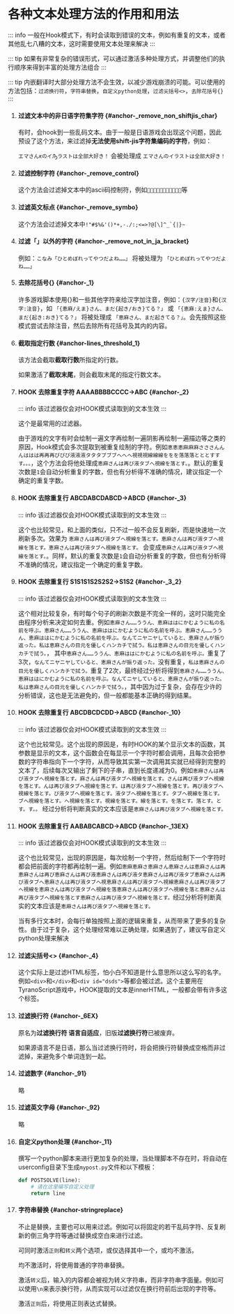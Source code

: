 # 各种文本处理方法的作用和用法

::: info
一般在Hook模式下，有时会读取到错误的文本，例如有重复的文本，或者其他乱七八糟的文本，这时需要使用文本处理来解决
:::

::: tip
如果有非常复杂的错误形式，可以通过激活多种处理方式，并调整他们的执行顺序来得到丰富的处理方法组合
:::

::: tip
内嵌翻译时大部分处理方法不会生效，以减少游戏崩溃的可能。可以使用的方法包括：`过滤换行符`，`字符串替换`，`自定义python处理`，`过滤尖括号<>`，`去除花括号{}`
:::


1. #### 过滤文本中的非日语字符集字符 {#anchor-_remove_non_shiftjis_char}

    有时，会hook到一些乱码文本。由于一般是日语游戏会出现这个问题，因此预设了这个方法，来过滤掉**无法使用shift-jis字符集编码的字符**，例如：

    `エマさんԟのイԠラストは全部大好き！` 会被处理成 `エマさんのイラストは全部大好き！`

1. #### 过滤控制字符 {#anchor-_remove_control}

    这个方法会过滤掉文本中的ascii码控制符，例如``等

1. #### 过滤英文标点 {#anchor-_remove_symbo}

    这个方法会过滤掉文本中```!"#$%&'()*+,-./:;<=>?@[\]^_`{|}~```

1. #### 过滤「」以外的字符 {#anchor-_remove_not_in_ja_bracket}

    例如：`こなみ「ひとめぼれってやつだよね……」` 将被处理为 `「ひとめぼれってやつだよね……」`

1. #### 去除花括号{} {#anchor-_1}

    许多游戏脚本使用{}和一些其他字符来给汉字加注音，例如：`{汉字/注音}`和`{汉字:注音}`，如 `「{恵麻/えま}さん、まだ{起き/おき}てる？」` 或  `「{恵麻:えま}さん、まだ{起き:おき}てる？」` 将被处理成 `「恵麻さん、まだ起きてる？」`。会先按照这些模式尝试去除注音，然后去除所有花括号及其内的内容。

1. #### 截取指定行数 {#anchor-lines_threshold_1}

    该方法会截取**截取行数**所指定的行数。

    如果激活了**截取末尾**，则会截取末尾的指定行数文本。

1. #### HOOK 去除重复字符 AAAABBBBCCCC->ABC {#anchor-_2}

    ::: info
    该过滤器仅会对HOOK模式读取到的文本生效
    :::

    这个是最常用的过滤器。

    由于游戏的文字有时会绘制一遍文字再绘制一遍阴影再绘制一遍描边等之类的原因，Hook模式会多次提取到被重复绘制的字符。例如`恵恵恵麻麻麻さささんんんははは再再再びびび液液液タタタブブブへへへ視視視線線線ををを落落落とととすすす。。。`，这个方法会将他处理成`恵麻さんは再び液タブへ視線を落とす。`。默认的重复次数是`1`会自动分析重复的字数，但也有分析得不准确的情况，建议指定一个确定的重复字数。

1. #### HOOK 去除重复行 ABCDABCDABCD->ABCD {#anchor-_3}

    ::: info
    该过滤器仅会对HOOK模式读取到的文本生效
    :::

    这个也比较常见，和上面的类似，只不过一般不会反复刷新，而是快速地一次刷新多次。效果为 `恵麻さんは再び液タブへ視線を落とす。恵麻さんは再び液タブへ視線を落とす。恵麻さんは再び液タブへ視線を落とす。` 会变成`恵麻さんは再び液タブへ視線を落とす。`。同样，默认的重复次数是`1`会自动分析重复的字数，但也有分析得不准确的情况，建议指定一个确定的重复字数。

1. #### HOOK 去除重复行 S1S1S1S2S2S2->S1S2 {#anchor-_3_2}

    ::: info
    该过滤器仅会对HOOK模式读取到的文本生效
    :::

    这个相对比较复杂，有时每个句子的刷新次数是不完全一样的，这时只能完全由程序分析来决定如何去重。例如`恵麻さん……ううん、恵麻ははにかむように私の名前を呼ぶ。恵麻さん……ううん、恵麻ははにかむように私の名前を呼ぶ。恵麻さん……ううん、恵麻ははにかむように私の名前を呼ぶ。なんてニヤニヤしていると、恵麻さんが振り返った。私は恵麻さんの目元を優しくハンカチで拭う。私は恵麻さんの目元を優しくハンカチで拭う。`， 其中`恵麻さん……ううん、恵麻ははにかむように私の名前を呼ぶ。`重复了3次，`なんてニヤニヤしていると、恵麻さんが振り返った。`没有重复，`私は恵麻さんの目元を優しくハンカチで拭う。`重复了2次，最终经过分析将得到`恵麻さん……ううん、恵麻ははにかむように私の名前を呼ぶ。なんてニヤしていると、恵麻さんが振り返った。私は恵麻さんの目元を優しくハンカチで拭う。`，其中因为过于复杂，会存在少许的分析错误，这也是无法避免的，但一般都能基本正确的得到结果。

1. #### HOOK 去除重复行 ABCDBCDCDD->ABCD {#anchor-_10}

    ::: info
    该过滤器仅会对HOOK模式读取到的文本生效
    :::

    这个也比较常见。这个出现的原因是，有时HOOK的某个显示文本的函数，其参数是显示的文本，这个函数会在每显示一个字符时都会调用，且每次会把参数的字符串指向下一个字符，从而导致其实第一次调用其实就已经得到完整的文本了，后续每次又输出了剩下的子串，直到长度递减为0。例如`恵麻さんは再び液タブへ視線を落とす。麻さんは再び液タブへ視線を落とす。さんは再び液タブへ視線を落とす。んは再び液タブへ視線を落とす。は再び液タブへ視線を落とす。再び液タブへ視線を落とす。び液タブへ視線を落とす。液タブへ視線を落とす。タブへ視線を落とす。ブへ視線を落とす。へ視線を落とす。視線を落とす。線を落とす。を落とす。落とす。とす。す。。` 经过分析将判断真实的文本应该是`恵麻さんは再び液タブへ視線を落とす。`

1. #### HOOK 去除重复行 AABABCABCD->ABCD {#anchor-_13EX}

    ::: info
    该过滤器仅会对HOOK模式读取到的文本生效
    :::
    
    这个也比较常见，出现的原因是，每次绘制一个字符，然后绘制下一个字符时都会把前面的字符都再绘制一遍。例如`恵麻恵麻さ恵麻さん恵麻さんは恵麻さんは再恵麻さんは再び恵麻さんは再び液恵麻さんは再び液タ恵麻さんは再び液タブ恵麻さんは再び液タブへ恵麻さんは再び液タブへ視恵麻さんは再び液タブへ視線恵麻さんは再び液タブへ視線を恵麻さんは再び液タブへ視線を落恵麻さんは再び液タブへ視線を落と恵麻さんは再び液タブへ視線を落とす恵麻さんは再び液タブへ視線を落とす。`经过分析将判断真实的文本应该是`恵麻さんは再び液タブへ視線を落とす。`

    当有多行文本时，会每行单独按照上面的逻辑来重复，从而带来了更多的复杂性。由于过于复杂，这个处理经常难以正确处理，如果遇到了，建议写自定义python处理来解决

1. #### 过滤尖括号<> {#anchor-_4}

    这个实际上是过滤HTML标签，怕小白不知道是什么意思所以这么写的名字。例如`<div>`和`</div>`和`<div id="dsds">`等都会被过滤。这个主要用在TyranoScript游戏中，HOOK提取的文本是innerHTML，一般都会带有许多这个标签。

1. #### 过滤换行符 {#anchor-_6EX}

    原名为**过滤换行符 语言自适应**，旧版**过滤换行符**已被废弃。

    如果源语言不是日语，那么当过滤换行符时，将会把换行符替换成空格而非过滤掉，来避免多个单词连到一起。

1. #### 过滤数字 {#anchor-_91}

    略

1. #### 过滤英文字母 {#anchor-_92}

    略

1. #### 自定义python处理 {#anchor-_11}

    撰写一个python脚本来进行更加复杂的处理，当处理脚本不存在时，将自动在userconfig目录下生成`mypost.py`文件和以下模板：

    ```python
    def POSTSOLVE(line):
        # 请在这里编写自定义处理
        return line
    ```

1. #### 字符串替换 {#anchor-stringreplace}

    不止是替换，主要也可以用来过滤。例如可以将固定的若干乱码字符、反复刷新的倒三角字符等通过替换成空白来进行过滤。

    可同时激活`正则`和`转义`两个选项，或仅选择其中一个，或均不激活。

    均不激活时，将使用普通的字符串替换。

    激活`转义`后，输入的内容都会被视为转义字符串，而非字符串字面量。例如可以使用`\n`来表示换行符，从而实现可以过滤仅在换行符前后出现的字符等。

    激活`正则`后，将使用正则表达式替换。